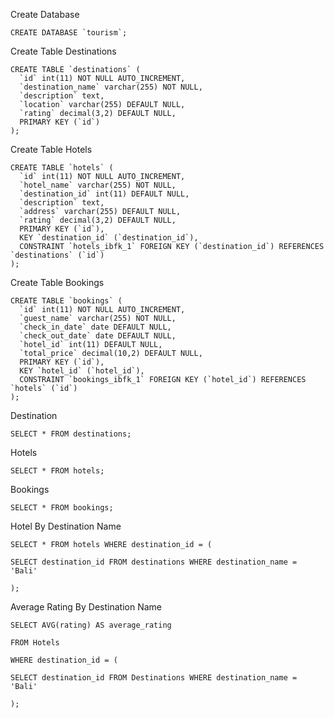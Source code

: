 Create Database

    CREATE DATABASE `tourism`;

Create Table Destinations

    CREATE TABLE `destinations` (
      `id` int(11) NOT NULL AUTO_INCREMENT,
      `destination_name` varchar(255) NOT NULL,
      `description` text,
      `location` varchar(255) DEFAULT NULL,
      `rating` decimal(3,2) DEFAULT NULL,
      PRIMARY KEY (`id`)
    );

Create Table Hotels

    CREATE TABLE `hotels` (
      `id` int(11) NOT NULL AUTO_INCREMENT,
      `hotel_name` varchar(255) NOT NULL,
      `destination_id` int(11) DEFAULT NULL,
      `description` text,
      `address` varchar(255) DEFAULT NULL,
      `rating` decimal(3,2) DEFAULT NULL,
      PRIMARY KEY (`id`),
      KEY `destination_id` (`destination_id`),
      CONSTRAINT `hotels_ibfk_1` FOREIGN KEY (`destination_id`) REFERENCES `destinations` (`id`)
    );

Create Table Bookings

    CREATE TABLE `bookings` (
      `id` int(11) NOT NULL AUTO_INCREMENT,
      `guest_name` varchar(255) NOT NULL,
      `check_in_date` date DEFAULT NULL,
      `check_out_date` date DEFAULT NULL,
      `hotel_id` int(11) DEFAULT NULL,
      `total_price` decimal(10,2) DEFAULT NULL,
      PRIMARY KEY (`id`),
      KEY `hotel_id` (`hotel_id`),
      CONSTRAINT `bookings_ibfk_1` FOREIGN KEY (`hotel_id`) REFERENCES `hotels` (`id`)
    );

Destination

    SELECT * FROM destinations;

Hotels
    
    SELECT * FROM hotels;

Bookings
    
    SELECT * FROM bookings;

Hotel By Destination Name
    
    SELECT * FROM hotels WHERE destination_id = (
    
    SELECT destination_id FROM destinations WHERE destination_name = 'Bali'
    
    );
    
Average Rating By Destination Name  
    
    SELECT AVG(rating) AS average_rating
    
    FROM Hotels
    
    WHERE destination_id = (
    
    SELECT destination_id FROM Destinations WHERE destination_name = 'Bali'
    
    );
